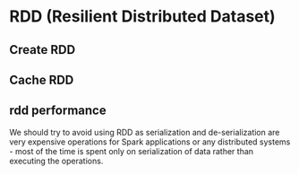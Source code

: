 # RDD (Resilient Distributed Dataset)

## Create RDD

## Cache RDD

## rdd performance
We should try to avoid using RDD as serialization and de-serialization are very expensive operations for Spark applications or any distributed systems - 
most of the time is spent only on serialization of data rather than executing the operations.
